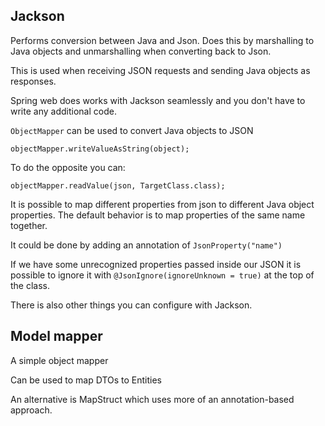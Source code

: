 ## Jackson

Performs conversion between Java and Json. Does this by marshalling to Java objects and unmarshalling when converting back to Json.

This is used when receiving JSON requests and sending Java objects as responses.

Spring web does works with Jackson seamlessly and you don't have to write any additional code.

`ObjectMapper` can be used to convert Java objects to JSON

`objectMapper.writeValueAsString(object);`

To do the opposite you can:

`objectMapper.readValue(json, TargetClass.class);`

It is possible to map different properties from json to different Java object properties. The default behavior is to map properties of the same name together.

It could be done by adding an annotation of `JsonProperty("name")`

If we have some unrecognized properties passed inside our JSON it is possible to ignore it with `@JsonIgnore(ignoreUnknown = true)` at the top of the class.

There is also other things you can configure with Jackson.

## Model mapper

A simple object mapper

Can be used to map DTOs to Entities 

An alternative is MapStruct which uses more of an annotation-based approach.

